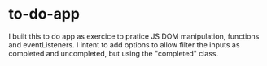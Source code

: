 # to-do-app

I built this to do app as exercice to pratice JS DOM manipulation, functions and eventListeners.
I intent to add options to allow filter the inputs as completed and uncompleted, but using the "completed" class.
